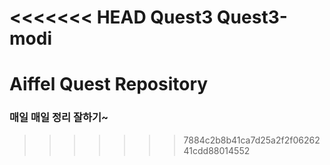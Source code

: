 <<<<<<< HEAD
Quest3
Quest3-modi
=======
# Aiffel Quest Repository

### 매일 매일 정리 잘하기~
>>>>>>> 7884c2b8b41ca7d25a2f2f0626241cdd88014552

